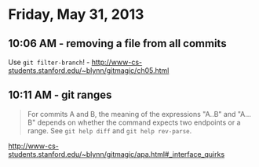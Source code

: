 # Friday, May 31, 2013

## 10:06 AM - removing a file from all commits

Use `git filter-branch`! -
http://www-cs-students.stanford.edu/~blynn/gitmagic/ch05.html

## 10:11 AM - git ranges

> For commits A and B, the meaning of the expressions "A..B" and "A…B" depends
> on whether the command expects two endpoints or a range. See `git help diff`
> and `git help rev-parse`.

http://www-cs-students.stanford.edu/~blynn/gitmagic/apa.html#_interface_quirks
